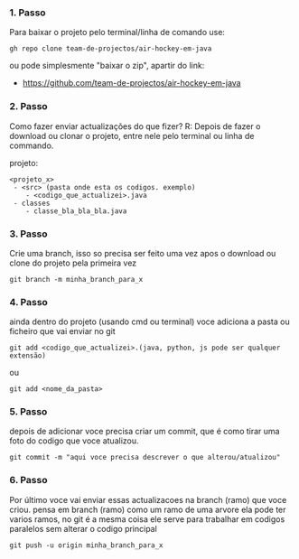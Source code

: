 
### 1. Passo 
Para baixar o projeto pelo terminal/linha de comando use:


```shell
gh repo clone team-de-projectos/air-hockey-em-java
```

ou pode simplesmente "baixar o zip", apartir do link:
- https://github.com/team-de-projectos/air-hockey-em-java

### 2. Passo
Como fazer enviar actualizações do que fizer?
R: Depois de fazer o download ou clonar o projeto, entre nele pelo 
terminal ou linha de commando.

projeto:
```shell
<projeto_x>
 - <src> (pasta onde esta os codigos. exemplo)
 	- <codigo_que_actualizei>.java
 - classes
 	- classe_bla_bla_bla.java
```

### 3. Passo
Crie uma branch, isso so precisa ser feito uma vez
apos o download ou clone do projeto pela primeira vez
```shell
git branch -m minha_branch_para_x
```

### 4. Passo
ainda dentro do projeto (usando cmd ou terminal) voce adiciona a pasta ou ficheiro que vai enviar no git

```shell
git add <codigo_que_actualizei>.(java, python, js pode ser qualquer extensão)
```

ou 

```shell
git add <nome_da_pasta>
```

### 5. Passo
depois de adicionar voce precisa criar um commit, que é como tirar uma foto do codigo que voce atualizou.
```shell
git commit -m "aqui voce precisa descrever o que alterou/atualizou"
```


### 6. Passo
Por último voce vai enviar essas actualizacoes na branch (ramo) que voce criou. pensa em branch (ramo) como um ramo de uma arvore ela pode ter varios ramos, no git é a mesma coisa ele serve para trabalhar em codigos paralelos sem alterar o codigo principal
```shell
git push -u origin minha_branch_para_x
```




